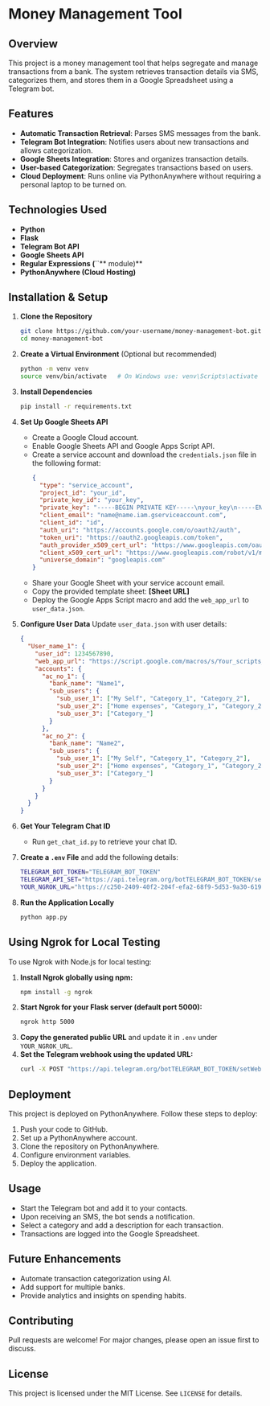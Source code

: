 # Money Management Tool

## Overview

This project is a money management tool that helps segregate and manage transactions from a bank. The system retrieves transaction details via SMS, categorizes them, and stores them in a Google Spreadsheet using a Telegram bot.

## Features

- **Automatic Transaction Retrieval**: Parses SMS messages from the bank.
- **Telegram Bot Integration**: Notifies users about new transactions and allows categorization.
- **Google Sheets Integration**: Stores and organizes transaction details.
- **User-based Categorization**: Segregates transactions based on users.
- **Cloud Deployment**: Runs online via PythonAnywhere without requiring a personal laptop to be turned on.

## Technologies Used

- **Python**
- **Flask**
- **Telegram Bot API**
- **Google Sheets API**
- **Regular Expressions (**``** module)**
- **PythonAnywhere (Cloud Hosting)**

## Installation & Setup

1. **Clone the Repository**

   ```sh
   git clone https://github.com/your-username/money-management-bot.git
   cd money-management-bot
   ```

2. **Create a Virtual Environment** (Optional but recommended)

   ```sh
   python -m venv venv
   source venv/bin/activate   # On Windows use: venv\Scripts\activate
   ```

3. **Install Dependencies**

   ```sh
   pip install -r requirements.txt
   ```

4. **Set Up Google Sheets API**

   - Create a Google Cloud account.
   - Enable Google Sheets API and Google Apps Script API.
   - Create a service account and download the `credentials.json` file in the following format:
     ```json
     {
       "type": "service_account",
       "project_id": "your_id",
       "private_key_id": "your_key",
       "private_key": "-----BEGIN PRIVATE KEY-----\nyour_key\n-----END PRIVATE KEY-----\n",
       "client_email": "name@name.iam.gserviceaccount.com",
       "client_id": "id",
       "auth_uri": "https://accounts.google.com/o/oauth2/auth",
       "token_uri": "https://oauth2.googleapis.com/token",
       "auth_provider_x509_cert_url": "https://www.googleapis.com/oauth2/v1/certs",
       "client_x509_cert_url": "https://www.googleapis.com/robot/v1/metadata/name/name.iam.gserviceaccount.com",
       "universe_domain": "googleapis.com"
     }
     ```
   - Share your Google Sheet with your service account email.
   - Copy the provided template sheet: **[Sheet URL]**
   - Deploy the Google Apps Script macro and add the `web_app_url` to `user_data.json`.

5. **Configure User Data** Update `user_data.json` with user details:

   ```json
   {
     "User_name_1": {
       "user_id": 1234567890,
       "web_app_url": "https://script.google.com/macros/s/Your_scripts_random_text/exec",
       "accounts": {
         "ac_no_1": {
           "bank_name": "Name1",
           "sub_users": {
             "sub_user_1": ["My Self", "Category_1", "Category_2"],
             "sub_user_2": ["Home expenses", "Category_1", "Category_2"],
             "sub_user_3": ["Category_"]
           }
         },
         "ac_no_2": {
           "bank_name": "Name2",
           "sub_users": {
             "sub_user_1": ["My Self", "Category_1", "Category_2"],
             "sub_user_2": ["Home expenses", "Category_1", "Category_2"],
             "sub_user_3": ["Category_"]
           }
         }
       }
     }
   }
   ```

6. **Get Your Telegram Chat ID**

   - Run `get_chat_id.py` to retrieve your chat ID.

7. **Create a `.env` File** and add the following details:
   ```sh
   TELEGRAM_BOT_TOKEN="TELEGRAM_BOT_TOKEN"
   TELEGRAM_API_SET="https://api.telegram.org/botTELEGRAM_BOT_TOKEN/setWebhook?url=web_api_url/telegram_webhook"
   YOUR_NGROK_URL="https://c250-2409-40f2-204f-efa2-68f9-5d53-9a30-6198.ngrok-free.app"  # for local testing
   ```

8. **Run the Application Locally**

   ```sh
   python app.py
   ```

## Using Ngrok for Local Testing

To use Ngrok with Node.js for local testing:

1. **Install Ngrok globally using npm:**
   ```sh
   npm install -g ngrok
   ```
2. **Start Ngrok for your Flask server (default port 5000):**
   ```sh
   ngrok http 5000
   ```
3. **Copy the generated public URL** and update it in `.env` under `YOUR_NGROK_URL`.
4. **Set the Telegram webhook using the updated URL:**
   ```sh
   curl -X POST "https://api.telegram.org/botTELEGRAM_BOT_TOKEN/setWebhook?url=YOUR_NGROK_URL/telegram_webhook"
   ```

## Deployment

This project is deployed on PythonAnywhere. Follow these steps to deploy:

1. Push your code to GitHub.
2. Set up a PythonAnywhere account.
3. Clone the repository on PythonAnywhere.
4. Configure environment variables.
5. Deploy the application.

## Usage

- Start the Telegram bot and add it to your contacts.
- Upon receiving an SMS, the bot sends a notification.
- Select a category and add a description for each transaction.
- Transactions are logged into the Google Spreadsheet.

## Future Enhancements

- Automate transaction categorization using AI.
- Add support for multiple banks.
- Provide analytics and insights on spending habits.

## Contributing

Pull requests are welcome! For major changes, please open an issue first to discuss.

## License

This project is licensed under the MIT License. See `LICENSE` for details.

